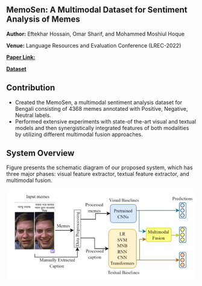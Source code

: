 ## MemoSen: A Multimodal Dataset for Sentiment Analysis of Memes

**Author:** Eftekhar Hossain, Omar Sharif, and Mohammed Moshiul Hoque

**Venue:** Language Resources and Evaluation Conference (LREC-2022)   

 [**Paper Link:**](http://www.lrec-conf.org/proceedings/lrec2022/pdf/2022.lrec-1.165.pdf)

 [**Dataset**](https://drive.google.com/file/d/12jxFuMz7jtE1kN9fi1ckspgHcKZhkT_B/view?usp=share_link)


## Contribution
- Created the MemoSen, a multimodal sentiment analysis dataset for Bengali consisting of 4368 memes annotated with Positive, Negative, Neutral labels.
- Performed extensive experiments with state-of the-art visual and textual models and then synergistically integrated features of both modalities by utilizing different multimodal fusion approaches.



## System Overview
Figure presents the schematic diagram of our proposed system, which has three major phases: visual feature extractor, textual feature extractor, and multimodal fusion.



<img title="" src="memosen-block.PNG" alt="">





